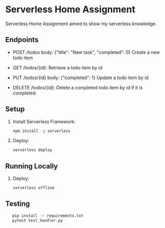 # Serverless Home Assignment

Serverless Home Assignment aimed to show my serverless knowledge.

## Endpoints
 
- POST /todos body: {"title": "New task", "completed": 0}  Create a new todo item

- GET /todos/{id}: Retrieve a todo item by id
- PUT /todos/{id} body: {"completed": 1} Update a todo item by id
- DELETE /todos/{id}: Delete a completed todo item by id if it is completed.

## Setup

1. Install Serverless Framework:
   ```sh
   npm install -g serverless

2. Deploy:
   ```sh
   serverless deploy

## Running Locally

1. Deploy:
   ```sh
   serverless offline

## Testing

```sh
   pip install -r requirements.txt
   pytest test_handler.py